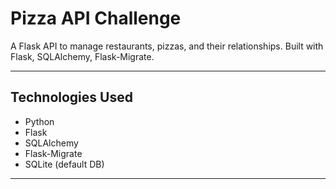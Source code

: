 #  Pizza API Challenge

A Flask API to manage restaurants, pizzas, and their relationships. Built with Flask, SQLAlchemy, Flask-Migrate.

---

##  Technologies Used

- Python
- Flask
- SQLAlchemy
- Flask-Migrate
- SQLite (default DB)

---



